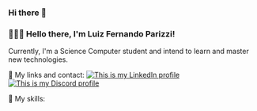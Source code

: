 ### Hi there 👋

### 👨🏻‍💻 Hello there, I'm Luiz Fernando Parizzi!
Currently, I'm a Science Computer student and intend to learn and master new technologies.

🔗 My links and contact:
<a href="https://www.linkedin.com/in/luiz-fernando-parizzi/"><img src="https://img.shields.io/badge/LinkedIn-0077B5?style=for-the-badge&logo=linkedin&logoColor=white" alt="This is my LinkedIn profile"></a>
<a href="https://discordapp.com/users/141905504241713152"><img src="https://img.shields.io/badge/Discord-7289DA?style=for-the-badge&logo=discord&logoColor=white" alt="This is my Discord profile"></a>

🚀 My skills:
